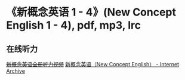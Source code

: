 # 《新概念英语 1 - 4》(New Concept English 1 - 4), pdf, mp3, lrc
## 在线听力
[~~新概念英语全册听力视频~~](http://www.newconceptenglish.com/)
[新概念英语（New Concept English） - Internet Archive](https://archive.org/details/NewConceptEnglish)
